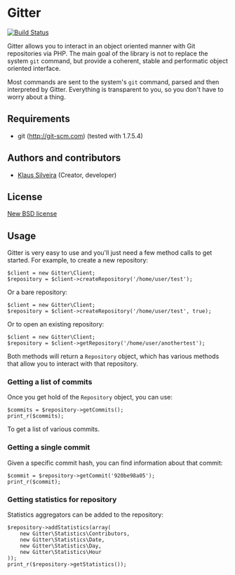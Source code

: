 # Gitter
[![Build Status](https://secure.travis-ci.org/klaussilveira/gitter.png)](http://travis-ci.org/klaussilveira/gitter)

Gitter allows you to interact in an object oriented manner with Git repositories
via PHP. The main goal of the library is not to replace the system `git` command,
but provide a coherent, stable and performatic object oriented interface.

Most commands are sent to the system's `git` command, parsed and then interpreted
by Gitter. Everything is transparent to you, so you don't have to worry about a thing. 

## Requirements

* git (http://git-scm.com) (tested with 1.7.5.4)

## Authors and contributors
* [Klaus Silveira](http://www.klaussilveira.com) (Creator, developer)

## License
[New BSD license](http://www.opensource.org/licenses/bsd-license.php)

## Usage

Gitter is very easy to use and you'll just need a few method calls to get 
started. For example, to create a new repository:

    $client = new Gitter\Client;
    $repository = $client->createRepository('/home/user/test');

Or a bare repository:

    $client = new Gitter\Client;
    $repository = $client->createRepository('/home/user/test', true);

Or to open an existing repository: 

    $client = new Gitter\Client;
    $repository = $client->getRepository('/home/user/anothertest');

Both methods will return a `Repository` object, which has various methods
that allow you to interact with that repository.

### Getting a list of commits

Once you get hold of the `Repository` object, you can use: 

    $commits = $repository->getCommits();
    print_r($commits);

To get a list of various commits.

### Getting a single commit

Given a specific commit hash, you can find information about that commit:

    $commit = $repository->getCommit('920be98a05');
    print_r($commit);
    
### Getting statistics for repository

Statistics aggregators can be added to the repository:

    $repository->addStatistics(array(
        new Gitter\Statistics\Contributors,
        new Gitter\Statistics\Date,
        new Gitter\Statistics\Day,
        new Gitter\Statistics\Hour
    ));
    print_r($repository->getStatistics());